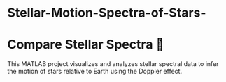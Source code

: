 # Stellar-Motion-Spectra-of-Stars-
# Compare Stellar Spectra 🔭

This MATLAB project visualizes and analyzes stellar spectral data to infer the motion of stars relative to Earth using the Doppler effect.
